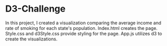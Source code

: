 # D3-Challenge

In this project, I created a visualization comparing the average income and rate of smoking for each state's population. Index.html creates the page. Style.css and d3Style.css provide styling for the page. App.js utilizes d3 to create the visualizations.
